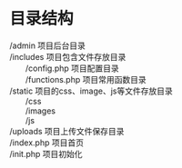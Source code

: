 # 目录结构

/admin  项目后台目录  
/includes  项目包含文件存放目录  
&emsp;&emsp;/config.php  项目配置目录  
&emsp;&emsp;/functions.php 项目常用函数目录  
/static  项目的css、image、js等文件存放目录  
&emsp;&emsp;/css    
&emsp;&emsp;/images    
&emsp;&emsp;/js    
/uploads  项目上传文件保存目录  
/index.php  项目首页  
/init.php  项目初始化  
